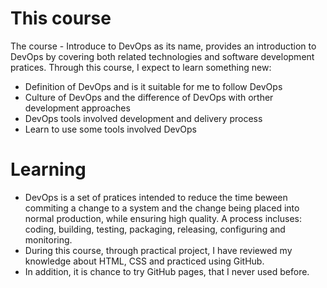 
# This course

The course - Introduce to DevOps as its name, provides an introduction to DevOps by covering both
related technologies and software development pratices.	
Through this course, I expect to learn something new:

* Definition of DevOps and is it suitable for me to follow DevOps
* Culture of DevOps and the difference of DevOps with orther development approaches
* DevOps tools involved development and delivery process
* Learn to use some tools involved DevOps

# Learning
* DevOps is a set of pratices intended to reduce the time beween commiting a change to a system and the change being placed into normal production, while ensuring high quality. A process incluses: coding,
building, testing, packaging, releasing, configuring and monitoring.
* During this course, through practical project, I have reviewed my knowledge about HTML, CSS and practiced using GitHub.
* In addition, it is chance to try GitHub pages, that I never used before.
		